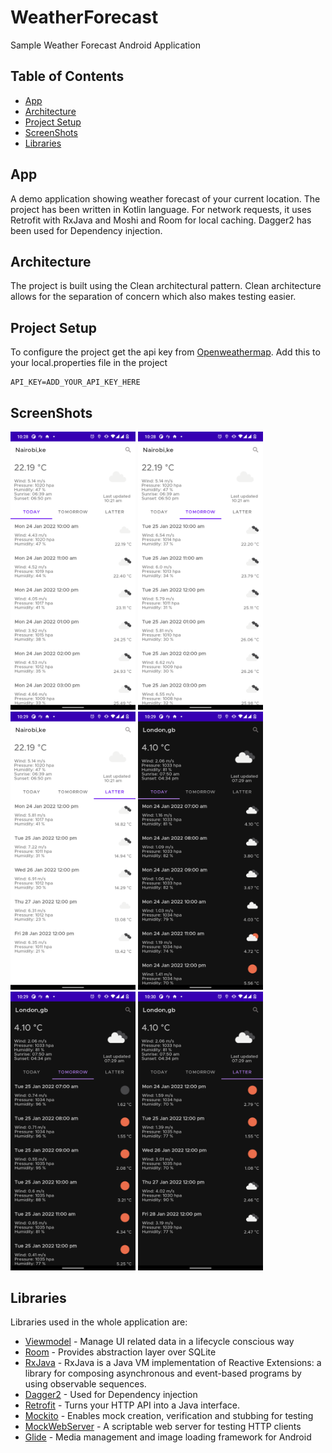 # WeatherForecast
Sample Weather Forecast Android Application

## Table of Contents

- [App](#app)
- [Architecture](#architecture)
- [Project Setup](#project-setup)
- [ScreenShots](#screenshots)
- [Libraries](#libraries)

## App
A demo application showing weather forecast of your current location.
The project has been written in Kotlin language. For network requests, it uses Retrofit with RxJava and Moshi and Room for local caching.
Dagger2 has been used for Dependency injection.

## Architecture
The project is built using the Clean architectural pattern. Clean architecture allows for the separation of concern which also makes testing easier.

## Project Setup
To configure the project get the api key from [Openweathermap](https://openweathermap.org). Add this to your local.properties file in the project
```
API_KEY=ADD_YOUR_API_KEY_HERE

```

## ScreenShots
   <img src="art/Screenshot_1.png" width="200" style="max-width:100%;">  <img src="art/Screenshot_2.png" width="200" style="max-width:100%;">  <img src="art/Screenshot_3.png" width="200" style="max-width:100%;"> 
   <img src="art/Screenshot_4.png" width="200" style="max-width:100%;">  <img src="art/Screenshot_5.png" width="200" style="max-width:100%;">  <img src="art/Screenshot_6.png" width="200" style="max-width:100%;"> 

## Libraries

Libraries used in the whole application are:

- [Viewmodel](https://developer.android.com/topic/libraries/architecture/viewmodel) - Manage UI related data in a lifecycle conscious way
- [Room](https://developer.android.com/training/data-storage/room) - Provides abstraction layer over SQLite
- [RxJava](https://github.com/ReactiveX/RxJava) - RxJava is a Java VM implementation of Reactive Extensions: a library for composing asynchronous and event-based programs by using observable sequences.
- [Dagger2](https://dagger.dev/dev-guide/) - Used for Dependency injection
- [Retrofit](https://square.github.io/retrofit/) - Turns your HTTP API into a Java interface.
- [Mockito](https://javadoc.io/doc/org.mockito/mockito-core/latest/org/mockito/Mockito.html) - Enables mock creation, verification and stubbing for testing
- [MockWebServer](https://github.com/square/okhttp/tree/master/mockwebserver) - A scriptable web server for testing HTTP clients
- [Glide](https://github.com/bumptech/glide) - Media management and image loading framework for Android